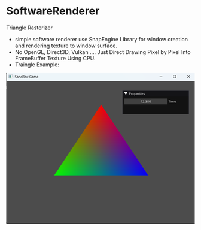 # SoftwareRenderer
Triangle Rasterizer


- simple software renderer use SnapEngine Library for window creation and rendering texture to window surface.
- No OpenGL, Direct3D, Vulkan .... Just Direct Drawing Pixel by Pixel Into FrameBuffer Texture Using CPU.
- Traingle Example:


![SoftwareRenderer](/SoftwareRenderer/assets/Images/Triangle.png?raw=true "TriangleExample")
